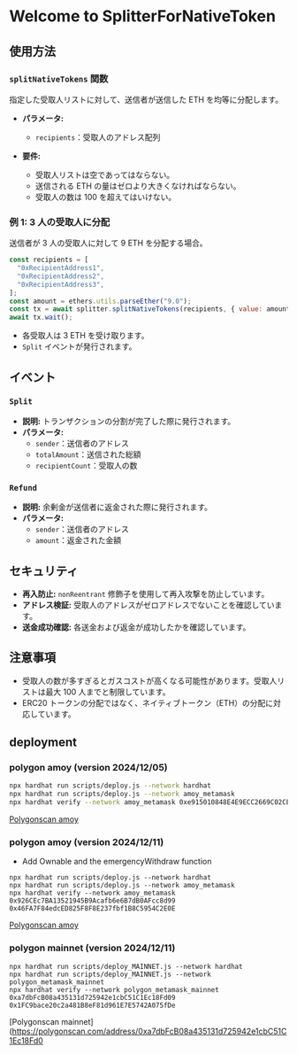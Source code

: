 # Welcome to SplitterForNativeToken

## 使用方法

### `splitNativeTokens` 関数

指定した受取人リストに対して、送信者が送信した ETH を均等に分配します。

- **パラメータ:**

  - `recipients`：受取人のアドレス配列

- **要件:**
  - 受取人リストは空であってはならない。
  - 送信される ETH の量はゼロより大きくなければならない。
  - 受取人の数は 100 を超えてはいけない。

### 例 1: 3 人の受取人に分配

送信者が 3 人の受取人に対して 9 ETH を分配する場合。

```javascript
const recipients = [
  "0xRecipientAddress1",
  "0xRecipientAddress2",
  "0xRecipientAddress3",
];
const amount = ethers.utils.parseEther("9.0");
const tx = await splitter.splitNativeTokens(recipients, { value: amount });
await tx.wait();
```

- 各受取人は 3 ETH を受け取ります。
- `Split` イベントが発行されます。

## イベント

### `Split`

- **説明:** トランザクションの分割が完了した際に発行されます。
- **パラメータ:**
  - `sender`：送信者のアドレス
  - `totalAmount`：送信された総額
  - `recipientCount`：受取人の数

### `Refund`

- **説明:** 余剰金が送信者に返金された際に発行されます。
- **パラメータ:**
  - `sender`：送信者のアドレス
  - `amount`：返金された金額

## セキュリティ

- **再入防止:** `nonReentrant` 修飾子を使用して再入攻撃を防止しています。
- **アドレス検証:** 受取人のアドレスがゼロアドレスでないことを確認しています。
- **送金成功確認:** 各送金および返金が成功したかを確認しています。

## 注意事項

- 受取人の数が多すぎるとガスコストが高くなる可能性があります。受取人リストは最大 100 人までと制限しています。
- ERC20 トークンの分配ではなく、ネイティブトークン（ETH）の分配に対応しています。

## deployment

### polygon amoy (version 2024/12/05)

```bash
npx hardhat run scripts/deploy.js --network hardhat
npx hardhat run scripts/deploy.js --network amoy_metamask
npx hardhat verify --network amoy_metamask 0xe915010848E4E9ECC2669C02CE887A170e55406e
```

[Polygonscan amoy](https://amoy.polygonscan.com/address/0xe915010848E4E9ECC2669C02CE887A170e55406e)

### polygon amoy (version 2024/12/11)

- Add Ownable and the emergencyWithdraw function

```
npx hardhat run scripts/deploy.js --network hardhat
npx hardhat run scripts/deploy.js --network amoy_metamask
npx hardhat verify --network amoy_metamask 0x926CEc7BA13521945B9Acafb6e6B7dB0AFcc8d99 0x46FA7F84edcED825F8F8E237fbf1B8C5954C2E0E
```

[Polygonscan amoy](https://amoy.polygonscan.com/address/0x926CEc7BA13521945B9Acafb6e6B7dB0AFcc8d99)

### polygon mainnet (version 2024/12/11)

```
npx hardhat run scripts/deploy_MAINNET.js --network hardhat
npx hardhat run scripts/deploy_MAINNET.js --network polygon_metamask_mainnet
npx hardhat verify --network polygon_metamask_mainnet 0xa7dbFcB08a435131d725942e1cbC51C1Ec18Fd09 0x1FC9bace20c2a481B8eF81d961E7E5742A075fDe
```

[Polygonscan mainnet](https://polygonscan.com/address/0xa7dbFcB08a435131d725942e1cbC51C1Ec18Fd0
